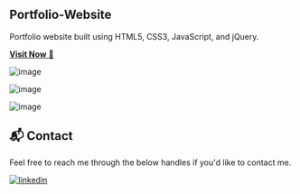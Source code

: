 ## Portfolio-Website
Portfolio website built using HTML5, CSS3, JavaScript, and jQuery.

<a href="https://udaygavada-portfolio.netlify.app" target="_blank">**Visit Now** 🚀</a>

![image](https://github.com/user-attachments/assets/19e89b15-ba91-4fd4-aea0-7ec49a215fdd)

![image](https://github.com/user-attachments/assets/84cf5d3e-9aa3-49ec-9e02-bcfc0406059b)

![image](https://github.com/user-attachments/assets/44ecff3c-1ba5-4675-af2c-a5d6ede44501)




<h2>📬 Contact</h2>

Feel free to reach me through the below handles if you'd like to contact me.

[![linkedin](https://img.shields.io/badge/LinkedIn-0077B5?style=for-the-badge&logo=linkedin&logoColor=white)](https://www.linkedin.com/in/uday-gavada)
